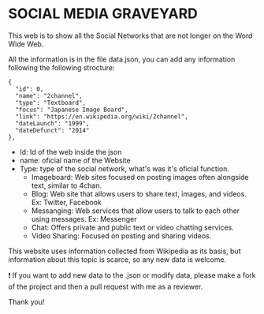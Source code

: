 # SOCIAL MEDIA GRAVEYARD

This web is to show all the Social Networks that are not longer on the Word Wide Web.



All the information is in the file data.json, you can add any information following the following strocture:

    {
      "id": 0,
      "name": "2channel",
      "type": "Textboard",
      "focus": "Japanese Image Board",
      "link": "https://en.wikipedia.org/wiki/2channel",
      "dateLaunch": "1999",
      "dateDefunct": "2014"
    },


- Id: Id of the web inside the json
- name: oficial name of the Website 
- Type: type of the social network, what's was it's oficial function. 
    - Imageboard: Web sites focused on posting images often alongside text, similar to 4chan.
    - Blog: Web site that allows users to share text, images, and videos. Ex: Twitter, Facebook
    - Messanging: Web services that allow users to talk to each other using messages. Ex: Messenger
    - Chat: Offers private and public text or video chatting services.
    - Video Sharing: Focused on posting and sharing videos.

This website uses information collected from Wikipedia as its basis, but information about this topic is scarce, so any new data is welcome.

❗ If you want to add new data to the .json or modify data, please make a fork of the project and then a pull request with me as a reviewer. 

Thank you!
